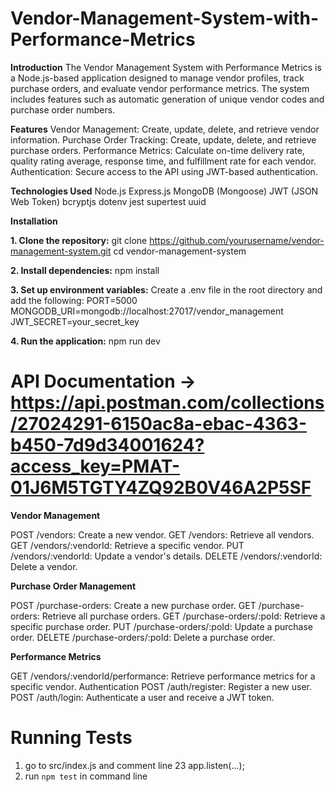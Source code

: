 # Vendor-Management-System-with-Performance-Metrics

**Introduction**
The Vendor Management System with Performance Metrics is a Node.js-based application designed to manage vendor profiles, track purchase orders, and evaluate vendor performance metrics. The system includes features such as automatic generation of unique vendor codes and purchase order numbers.

**Features**
Vendor Management: Create, update, delete, and retrieve vendor information.
Purchase Order Tracking: Create, update, delete, and retrieve purchase orders.
Performance Metrics: Calculate on-time delivery rate, quality rating average, response time, and fulfillment rate for each vendor.
Authentication: Secure access to the API using JWT-based authentication.

**Technologies Used**
Node.js
Express.js
MongoDB (Mongoose)
JWT (JSON Web Token)
bcryptjs
dotenv
jest
supertest
uuid

**Installation**

**1. Clone the repository:**
   git clone https://github.com/yourusername/vendor-management-system.git
   cd vendor-management-system

**2. Install dependencies:**
   npm install

**3. Set up environment variables:**
    Create a .env file in the root directory and add the following:
    PORT=5000
    MONGODB_URI=mongodb://localhost:27017/vendor_management
    JWT_SECRET=your_secret_key

**4. Run the application:**
     npm run dev
     
# API Documentation -> https://api.postman.com/collections/27024291-6150ac8a-ebac-4363-b450-7d9d34001624?access_key=PMAT-01J6M5TGTY4ZQ92B0V46A2P5SF

**Vendor Management**

POST /vendors: Create a new vendor.
GET /vendors: Retrieve all vendors.
GET /vendors/:vendorId: Retrieve a specific vendor.
PUT /vendors/:vendorId: Update a vendor's details.
DELETE /vendors/:vendorId: Delete a vendor.

**Purchase Order Management**

POST /purchase-orders: Create a new purchase order.
GET /purchase-orders: Retrieve all purchase orders.
GET /purchase-orders/:poId: Retrieve a specific purchase order.
PUT /purchase-orders/:poId: Update a purchase order.
DELETE /purchase-orders/:poId: Delete a purchase order.

**Performance Metrics**

GET /vendors/:vendorId/performance: Retrieve performance metrics for a specific vendor.
Authentication
POST /auth/register: Register a new user.
POST /auth/login: Authenticate a user and receive a JWT token.

# Running Tests
1. go to src/index.js and comment line 23 app.listen(...);
2. run `npm test` in command line



